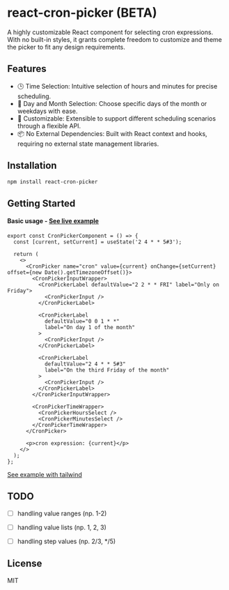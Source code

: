 # react-cron-picker (BETA)
A highly customizable React component for selecting cron expressions.
With no built-in styles, it grants complete freedom to customize and theme the picker to fit any design requirements.

## Features

- 🕒 Time Selection: Intuitive selection of hours and minutes for precise scheduling.
- 📅 Day and Month Selection: Choose specific days of the month or weekdays with ease.
- 🚀 Customizable: Extensible to support different scheduling scenarios through a flexible API.
- 📦 No External Dependencies: Built with React context and hooks, requiring no external state management libraries.

## Installation

```bash
npm install react-cron-picker
```

## Getting Started

#### Basic usage - [See live example](https://breeg554.github.io/react-cron-picker/?path=/story/cronpicker--simple)

```tsx
export const CronPickerComponent = () => {
  const [current, setCurrent] = useState('2 4 * * 5#3');

  return (
    <>
      <CronPicker name="cron" value={current} onChange={setCurrent} offset={new Date().getTimezoneOffset()}>
        <CronPickerInputWrapper>
          <CronPickerLabel defaultValue="2 2 * * FRI" label="Only on Friday">
            <CronPickerInput />
          </CronPickerLabel>

          <CronPickerLabel
            defaultValue="0 0 1 * *"
            label="On day 1 of the month"
          >
            <CronPickerInput />
          </CronPickerLabel>

          <CronPickerLabel
            defaultValue="2 4 * * 5#3"
            label="On the third Friday of the month"
          >
            <CronPickerInput />
          </CronPickerLabel>
        </CronPickerInputWrapper>

        <CronPickerTimeWrapper>
          <CronPickerHoursSelect />
          <CronPickerMinutesSelect />
        </CronPickerTimeWrapper>
      </CronPicker>

      <p>cron expression: {current}</p>
    </>
  );
};
```

[See example with tailwind](https://stackblitz.com/edit/vitejs-vite-pehorh?file=package.json,tailwind.config.js,src%2Findex.css,src%2FApp.tsx,src%2Fmain.tsx&terminal=dev)

## TODO

- [ ] handling value ranges (np. 1-2)
- [ ] handling value lists (np. 1, 2, 3)
- [ ] handling step values (np. 2/3, */5)


## License
MIT